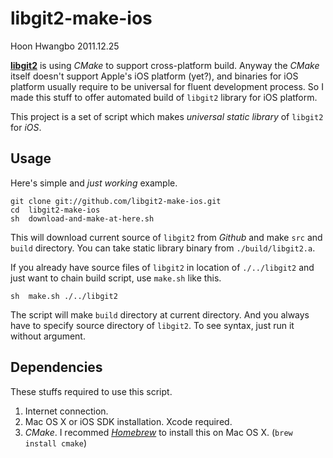 libgit2-make-ios
================

Hoon Hwangbo
2011.12.25





[**libgit2**](https://github.com/libgit2/libgit2) is using *CMake* to support cross-platform build.
Anyway the *CMake* itself doesn't support Apple's iOS platform (yet?), and binaries for iOS platform usually require to be universal for fluent development process.
So I made this stuff to offer automated build of `libgit2` library for iOS platform.

This project is a set of script which makes *universal static library* of `libgit2` for *iOS*.





Usage
-----

Here's simple and *just working* example.

	git	clone git://github.com/libgit2-make-ios.git
	cd	libgit2-make-ios
	sh	download-and-make-at-here.sh

This will download current source of `libgit2` from *Github* and make `src` and `build` directory. You can take static library binary from `./build/libgit2.a`.

If you already have source files of `libgit2` in location of `./../libgit2` and just want to chain build script, use `make.sh` like this.

	sh	make.sh ./../libgit2
	
The script will make `build` directory at current directory. And you always have to specify source directory of `libgit2`. To see syntax, just run it without argument.








Dependencies
------------

These stuffs required to use this script.

1. Internet connection.
2. Mac OS X or iOS SDK installation. Xcode required.
3. *CMake*. I recommed [*Homebrew*](http://mxcl.github.com/homebrew/) to install this on Mac OS X. (`brew install cmake`)

























